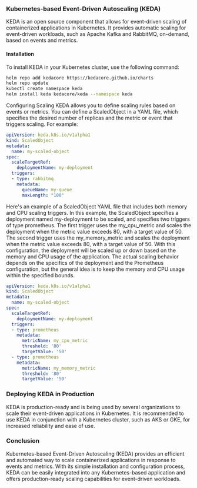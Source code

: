 ### Kubernetes-based Event-Driven Autoscaling (KEDA)
KEDA is an open source component that allows for event-driven scaling of containerized applications in Kubernetes. It provides automatic scaling for event-driven workloads, such as Apache Kafka and RabbitMQ, on-demand, based on events and metrics.

#### Installation
To install KEDA in your Kubernetes cluster, use the following command:

```bash
helm repo add kedacore https://kedacore.github.io/charts
helm repo update
kubectl create namespace keda
helm install keda kedacore/keda --namespace keda
```

Configuring Scaling
KEDA allows you to define scaling rules based on events or metrics. 
You can define a ScaledObject in a YAML file, which specifies the desired number of replicas and the metric or event that triggers scaling. For example:
```yaml
apiVersion: keda.k8s.io/v1alpha1
kind: ScaledObject
metadata:
  name: my-scaled-object
spec:
  scaleTargetRef:
    deploymentName: my-deployment
  triggers:
  - type: rabbitmq
    metadata:
      queueName: my-queue
      maxLength: "100"

```

Here's an example of a ScaledObject YAML file that includes both memory and CPU scaling triggers. In this example, the ScaledObject specifies a deployment named my-deployment to be scaled, and specifies two triggers of type prometheus. The first trigger uses the my_cpu_metric and scales the deployment when the metric value exceeds 80, with a target value of 50. The second trigger uses the my_memory_metric and scales the deployment when the metric value exceeds 80, with a target value of 50.
With this configuration, the deployment will be scaled up or down based on the memory and CPU usage of the application. The actual scaling behavior depends on the specifics of the deployment and the Prometheus configuration, but the general idea is to keep the memory and CPU usage within the specified bounds.
```yaml
apiVersion: keda.k8s.io/v1alpha1
kind: ScaledObject
metadata:
  name: my-scaled-object
spec:
  scaleTargetRef:
    deploymentName: my-deployment
  triggers:
  - type: prometheus
    metadata:
      metricName: my_cpu_metric
      threshold: '80'
      targetValue: '50'
  - type: prometheus
    metadata:
      metricName: my_memory_metric
      threshold: '80'
      targetValue: '50'

```
### Deploying KEDA in Production
KEDA is production-ready and is being used by several organizations to scale their event-driven applications in Kubernetes. It is recommended to use KEDA in conjunction with a Kubernetes cluster, such as AKS or GKE, for increased reliability and ease of use.

### Conclusion
Kubernetes-based Event-Driven Autoscaling (KEDA) provides an efficient and automated way to scale containerized applications in response to events and metrics. With its simple installation and configuration process, KEDA can be easily integrated into any Kubernetes-based application and offers production-ready scaling capabilities for event-driven workloads.
